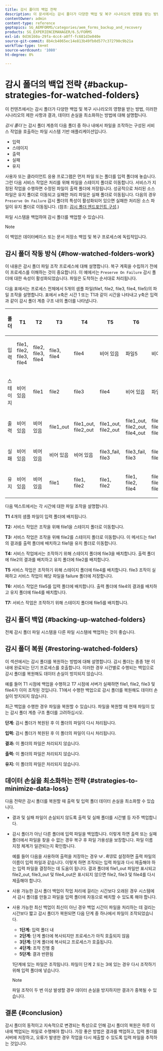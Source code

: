 ```yaml
---
title: 감시 폴더의 백업 전략
description: 이 문서에서는 감시 폴더가 다양한 백업 및 복구 시나리오의 영향을 받는 방법, 이러한 시나리오의 제한 사항 및 결과, 데이터 손실을 최소화하는 방법에 대해 설명합니다.
contentOwner: admin
content-type: reference
geptopics: SG_AEMFORMS/categories/aem_forms_backup_and_recovery
products: SG_EXPERIENCEMANAGER/6.5/FORMS
exl-id: 0d36160a-29fa-4cc4-a0ff-fc681d3e040e
source-git-commit: 8b4cb4065ec14e813b49fb0d577c372790c9b21a
workflow-type: tm+mt
source-wordcount: '1080'
ht-degree: 0%

---
```


# 감시 폴더의 백업 전략 {#backup-strategies-for-watched-folders}

이 컨텐츠에서는 감시 폴더가 다양한 백업 및 복구 시나리오의 영향을 받는 방법, 이러한 시나리오의 제한 사항과 결과, 데이터 손실을 최소화하는 방법에 대해 설명합니다.

*감시 폴더* 는 감시 폴더 계층의 다음 폴더 중 하나 내에서 파일을 조작하는 구성된 서비스 작업을 호출하는 파일 시스템 기반 애플리케이션입니다.

* 입력
* 스테이지
* 출력
* 실패
* 유지

사용자 또는 클라이언트 응용 프로그램은 먼저 파일 또는 폴더를 입력 폴더에 놓습니다. 그런 다음 서비스 작업은 처리를 위해 파일을 스테이지 폴더로 이동합니다. 서비스가 지정된 작업을 수행하면 수정된 파일이 출력 폴더에 저장됩니다. 성공적으로 처리된 소스 파일은 유지 폴더로 이동되고 실패한 처리 파일은 실패 폴더로 이동됩니다. 다음의 경우 `Preserve On Failure` 감시 폴더의 특성이 활성화되어 있으면 실패한 처리된 소스 파일이 유지 폴더로 이동됩니다. (참조: [감시 폴더 엔드포인트 구성](/help/forms/using/admin-help/configuring-watched-folder-endpoints.md#configuring-watched-folder-endpoints).)

파일 시스템을 백업하여 감시 폴더를 백업할 수 있습니다.

>[!NOTE]
>
>이 백업은 데이터베이스 또는 문서 저장소 백업 및 복구 프로세스에 독립적입니다.

## 감시 폴더 작동 방식 {#how-watched-folders-work}

이 내용은 감시 폴더 파일 조작 프로세스에 대해 설명합니다. 복구 계획을 수립하기 전에 이 프로세스를 이해하는 것이 중요합니다. 이 예에서는 `Preserve On Failure` 감시 폴더에 대한 속성이 활성화되었습니다. 파일은 도착하는 순서대로 처리됩니다.

다음 표에서는 프로세스 전체에서 5개의 샘플 파일(file1, file2, file3, file4, file5)의 파일 조작을 설명합니다. 표에서 x축은 시간 1 또는 T1과 같이 시간을 나타내고 y축은 입력 과 같이 감시 폴더 계층 구조 내의 폴더를 나타냅니다.

<table>
 <thead>
  <tr>
   <th><p>폴더</p></th>
   <th><p>T1</p></th>
   <th><p>T2</p></th>
   <th><p>T3</p></th>
   <th><p>T4</p></th>
   <th><p>T5</p></th>
   <th><p>T6</p></th>
   <th><p>T7</p></th>
  </tr>
 </thead>
 <tbody>
  <tr>
   <td><p>입력</p></td>
   <td><p>file1, file2, file3, file4</p></td>
   <td><p>file2, file3, file4</p></td>
   <td><p>file3, file4</p></td>
   <td><p>file4</p></td>
   <td><p>비어 있음</p></td>
   <td><p>파일5</p></td>
   <td><p>비어 있음</p></td>
  </tr>
  <tr>
   <td><p>스테이지</p></td>
   <td><p>비어 있음</p></td>
   <td><p>file1</p></td>
   <td><p>file2</p></td>
   <td><p>file3</p></td>
   <td><p>file4</p></td>
   <td><p>비어 있음</p></td>
   <td><p>파일5</p></td>
  </tr>
  <tr>
   <td><p>출력</p></td>
   <td><p>비어 있음</p></td>
   <td><p>비어 있음</p></td>
   <td><p>file1_out</p></td>
   <td><p>file1_out, file2_out</p></td>
   <td><p>file1_out, file2_out</p></td>
   <td><p>file1_out, file2_out, file4_out</p></td>
   <td><p>file1_out, file2_out, file4_out</p></td>
  </tr>
  <tr>
   <td><p>실패</p></td>
   <td><p>비어 있음</p></td>
   <td><p>비어 있음</p></td>
   <td><p>비어 있음</p></td>
   <td><p>비어 있음</p></td>
   <td><p>file3_fail, file3 </p></td>
   <td><p>file3_fail, file3 </p></td>
   <td><p>file3_fail, file3 </p></td>
  </tr>
  <tr>
   <td><p>유지</p></td>
   <td><p>비어 있음</p></td>
   <td><p>비어 있음</p></td>
   <td><p>file1 </p></td>
   <td><p>file1, file2 </p></td>
   <td><p>file1, file2 </p></td>
   <td><p>file1, file2, file4 </p></td>
   <td><p>file1, file2, file4 </p></td>
  </tr>
 </tbody>
</table>

다음 텍스트에서는 각 시간에 대한 파일 조작을 설명합니다.

**T1** 4개의 샘플 파일이 입력 폴더에 배치됩니다.

**T2:** 서비스 작업은 조작을 위해 file1을 스테이지 폴더로 이동합니다.

**T3:** 서비스 작업은 조작을 위해 file2를 스테이지 폴더로 이동합니다. 이 메서드는 file1의 결과를 출력 폴더에 배치하고 file1을 유지 폴더로 이동합니다.

**T4:** 서비스 작업에서는 조작하기 위해 스테이지 폴더에 file3을 배치합니다. 출력 폴더에 file2의 결과를 배치하고 유지 폴더에 file2를 배치합니다.

**T5** 서비스 작업은 조작하기 위해 스테이지 폴더에 file4를 배치합니다. file3 조작이 실패하고 서비스 작업이 해당 파일을 failure 폴더에 저장합니다.

**T6:** 서비스 작업은 file5를 입력 폴더에 배치합니다. 출력 폴더에 file4의 결과를 배치하고 유지 폴더에 file4를 배치합니다.

**T7:** 서비스 작업은 조작하기 위해 스테이지 폴더에 file5를 배치합니다.

## 감시 폴더 백업 {#backing-up-watched-folders}

전체 감시 폴더 파일 시스템을 다른 파일 시스템에 백업하는 것이 좋습니다.

## 감시 폴더 복원 {#restoring-watched-folders}

이 섹션에서는 감시 폴더를 복원하는 방법에 대해 설명합니다. 감시 폴더는 종종 1분 이내에 완료되는 단기 프로세스를 호출합니다. 이러한 경우 시간별로 수행되는 백업으로 감시 폴더를 복원해도 데이터 손실이 방지되지 않습니다.

예를 들어 T1 시점에 백업을 수행하고 T7 시점에 서버가 실패하면 file1, file2, file3 및 file4가 이미 조작된 것입니다. T1에서 수행한 백업으로 감시 폴더를 복원해도 데이터 손실이 방지되지 않습니다.

최근 백업을 수행한 경우 파일을 복원할 수 있습니다. 파일을 복원할 때 현재 파일이 있는 감시 폴더 계층 구조 폴더를 고려하십시오.

**단계:** 감시 폴더가 복원된 후 이 폴더의 파일이 다시 처리됩니다.

**입력:** 감시 폴더가 복원된 후 이 폴더의 파일이 다시 처리됩니다.

**결과:** 이 폴더의 파일은 처리되지 않습니다.

**출력:** 이 폴더의 파일은 처리되지 않습니다.

**유지:** 이 폴더의 파일은 처리되지 않습니다.

## 데이터 손실을 최소화하는 전략 {#strategies-to-minimize-data-loss}

다음 전략은 감시 폴더를 복원할 때 출력 및 입력 폴더 데이터 손실을 최소화할 수 있습니다.

* 결과 및 실패 파일이 손실되지 않도록 출력 및 실패 폴더를 시간별 등 자주 백업합니다.
* 감시 폴더가 아닌 다른 폴더에 입력 파일을 백업합니다. 이렇게 하면 출력 또는 실패 폴더에서 파일을 찾을 수 없는 경우 복구 후 파일 가용성을 보장합니다. 파일 이름 지정 체계가 일관되는지 확인합니다.

  예를 들어 다음을 사용하여 출력을 저장하는 경우 `%F.`*확장*&#x200B;로 설정하면 출력 파일의 이름이 입력 파일과 같습니다. 이렇게 하면 조작되는 입력 파일과 다시 제출해야 하는 입력 파일을 결정하는 데 도움이 됩니다. 결과 폴더에 file1_out 파일만 표시되고 file2_out, file3_out 및 file4_out은 표시되지 않으면 file2, file3 및 file4를 다시 제출해야 합니다.

* 사용 가능한 감시 폴더 백업이 작업 처리에 걸리는 시간보다 오래된 경우 시스템에서 감시 폴더를 만들고 파일을 입력 폴더에 자동으로 배치할 수 있도록 해야 합니다.
* 사용 가능한 최신 백업이 최신이 아닌 경우 백업 시간이 파일을 처리하는 데 걸리는 시간보다 짧고 감시 폴더가 복원되면 다음 단계 중 하나에서 파일이 조작되었습니다.

   * **1단계:** 입력 폴더 내
   * **2단계:** 단계 폴더에 복사되지만 프로세스가 아직 호출되지 않음
   * **3단계:** 단계 폴더에 복사되고 프로세스가 호출됩니다.
   * **4단계:** 조작 진행 중
   * **5단계:** 결과 반환됨

  1단계에 있는 파일은 조작됩니다. 파일이 단계 2 또는 3에 있는 경우 다시 조작하기 위해 입력 폴더에 넣습니다.

  >[!NOTE]
  >
  >파일 조작이 두 번 이상 발생할 경우 데이터 손실을 방지하지만 결과가 중복될 수 있습니다.

## 결론 {#conclusion}

감시 폴더의 동적이고 지속적으로 변경되는 특성으로 인해 감시 폴더의 복원은 하루 이내에 백업되는 파일로 수행해야 합니다. 가장 좋은 방법은 결과를 백업하고, 입력 폴더를 서버에 저장하고, 오류가 발생한 경우 작업을 다시 제출할 수 있도록 입력 파일을 추적하는 것입니다.
